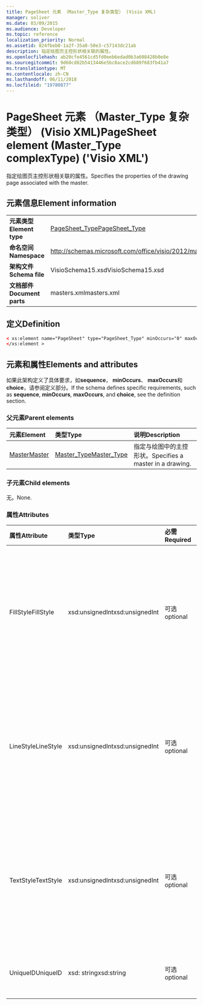 ```yaml
---
title: PageSheet 元素 （Master_Type 复杂类型） (Visio XML)
manager: soliver
ms.date: 03/09/2015
ms.audience: Developer
ms.topic: reference
localization_priority: Normal
ms.assetid: 824fbeb0-1a2f-35a0-50e3-c57143dc21ab
description: 指定绘图页主控形状相关联的属性。
ms.openlocfilehash: ab20cfe4561cd5fd0eeb6edad0b3a608428b0e8e
ms.sourcegitcommit: 9d60cd82b5413446e5bc8ace2cd689f683fb41a7
ms.translationtype: MT
ms.contentlocale: zh-CN
ms.lasthandoff: 06/11/2018
ms.locfileid: "19780877"
---
```

# <a name="pagesheet-element-mastertype-complextype-visio-xml"></a><span data-ttu-id="57023-103">PageSheet 元素 （Master_Type 复杂类型） (Visio XML)</span><span class="sxs-lookup"><span data-stu-id="57023-103">PageSheet element (Master_Type complexType) ('Visio XML')</span></span>

<span data-ttu-id="57023-104">指定绘图页主控形状相关联的属性。</span><span class="sxs-lookup"><span data-stu-id="57023-104">Specifies the properties of the drawing page associated with the master.</span></span>
  
## <a name="element-information"></a><span data-ttu-id="57023-105">元素信息</span><span class="sxs-lookup"><span data-stu-id="57023-105">Element information</span></span>

|||
|:-----|:-----|
|<span data-ttu-id="57023-106">**元素类型**</span><span class="sxs-lookup"><span data-stu-id="57023-106">**Element type**</span></span> <br/> |[<span data-ttu-id="57023-107">PageSheet_Type</span><span class="sxs-lookup"><span data-stu-id="57023-107">PageSheet_Type</span></span>](pagesheet_type-complextypevisio-xml.md) <br/> |
|<span data-ttu-id="57023-108">**命名空间**</span><span class="sxs-lookup"><span data-stu-id="57023-108">**Namespace**</span></span> <br/> |http://schemas.microsoft.com/office/visio/2012/main  <br/> |
|<span data-ttu-id="57023-109">**架构文件**</span><span class="sxs-lookup"><span data-stu-id="57023-109">**Schema file**</span></span> <br/> |<span data-ttu-id="57023-110">VisioSchema15.xsd</span><span class="sxs-lookup"><span data-stu-id="57023-110">VisioSchema15.xsd</span></span>  <br/> |
|<span data-ttu-id="57023-111">**文档部件**</span><span class="sxs-lookup"><span data-stu-id="57023-111">**Document parts**</span></span> <br/> |<span data-ttu-id="57023-112">masters.xml</span><span class="sxs-lookup"><span data-stu-id="57023-112">masters.xml</span></span>  <br/> |
   
## <a name="definition"></a><span data-ttu-id="57023-113">定义</span><span class="sxs-lookup"><span data-stu-id="57023-113">Definition</span></span>

```XML
< xs:element name="PageSheet" type="PageSheet_Type" minOccurs="0" maxOccurs="1" >
</xs:element >
```

## <a name="elements-and-attributes"></a><span data-ttu-id="57023-114">元素和属性</span><span class="sxs-lookup"><span data-stu-id="57023-114">Elements and attributes</span></span>

<span data-ttu-id="57023-115">如果此架构定义了具体要求，如**sequence**， **minOccurs**、 **maxOccurs**和**choice**，请参阅定义部分。</span><span class="sxs-lookup"><span data-stu-id="57023-115">If the schema defines specific requirements, such as **sequence**, **minOccurs**, **maxOccurs**, and **choice**, see the definition section.</span></span> 
  
### <a name="parent-elements"></a><span data-ttu-id="57023-116">父元素</span><span class="sxs-lookup"><span data-stu-id="57023-116">Parent elements</span></span>

|<span data-ttu-id="57023-117">**元素**</span><span class="sxs-lookup"><span data-stu-id="57023-117">**Element**</span></span>|<span data-ttu-id="57023-118">**类型**</span><span class="sxs-lookup"><span data-stu-id="57023-118">**Type**</span></span>|<span data-ttu-id="57023-119">**说明**</span><span class="sxs-lookup"><span data-stu-id="57023-119">**Description**</span></span>|
|:-----|:-----|:-----|
|[<span data-ttu-id="57023-120">Master</span><span class="sxs-lookup"><span data-stu-id="57023-120">Master</span></span>](master-element-masters_type-complextypevisio-xml.md) <br/> |[<span data-ttu-id="57023-121">Master_Type</span><span class="sxs-lookup"><span data-stu-id="57023-121">Master_Type</span></span>](master_type-complextypevisio-xml.md) <br/> |<span data-ttu-id="57023-122">指定与绘图中的主控形状。</span><span class="sxs-lookup"><span data-stu-id="57023-122">Specifies a master in a drawing.</span></span>  <br/> |
   
### <a name="child-elements"></a><span data-ttu-id="57023-123">子元素</span><span class="sxs-lookup"><span data-stu-id="57023-123">Child elements</span></span>

<span data-ttu-id="57023-124">无。</span><span class="sxs-lookup"><span data-stu-id="57023-124">None.</span></span>
  
### <a name="attributes"></a><span data-ttu-id="57023-125">属性</span><span class="sxs-lookup"><span data-stu-id="57023-125">Attributes</span></span>

|<span data-ttu-id="57023-126">**属性**</span><span class="sxs-lookup"><span data-stu-id="57023-126">**Attribute**</span></span>|<span data-ttu-id="57023-127">**类型**</span><span class="sxs-lookup"><span data-stu-id="57023-127">**Type**</span></span>|<span data-ttu-id="57023-128">**必需**</span><span class="sxs-lookup"><span data-stu-id="57023-128">**Required**</span></span>|<span data-ttu-id="57023-129">**说明**</span><span class="sxs-lookup"><span data-stu-id="57023-129">**Description**</span></span>|<span data-ttu-id="57023-130">**可能的值**</span><span class="sxs-lookup"><span data-stu-id="57023-130">**Possible values**</span></span>|
|:-----|:-----|:-----|:-----|:-----|
|<span data-ttu-id="57023-131">FillStyle</span><span class="sxs-lookup"><span data-stu-id="57023-131">FillStyle</span></span>  <br/> |<span data-ttu-id="57023-132">xsd:unsignedInt</span><span class="sxs-lookup"><span data-stu-id="57023-132">xsd:unsignedInt</span></span>  <br/> |<span data-ttu-id="57023-133">可选</span><span class="sxs-lookup"><span data-stu-id="57023-133">optional</span></span>  <br/> |<span data-ttu-id="57023-134">指定从中继承填充格式的样式表的 ID。</span><span class="sxs-lookup"><span data-stu-id="57023-134">specifies the ID of the style sheet from which to inherit fill formatting.</span></span> <span data-ttu-id="57023-135">它必须与绘图中**StyleSheet_Type**相关联的**ID**属性的值。</span><span class="sxs-lookup"><span data-stu-id="57023-135">It MUST be the value of the **ID** attribute associated with a **StyleSheet_Type** in the drawing.</span></span>  <br/> |<span data-ttu-id="57023-136">Xsd:unsignedInt 类型的值。</span><span class="sxs-lookup"><span data-stu-id="57023-136">Values of the xsd:unsignedInt type.</span></span>  <br/> |
|<span data-ttu-id="57023-137">LineStyle</span><span class="sxs-lookup"><span data-stu-id="57023-137">LineStyle</span></span>  <br/> |<span data-ttu-id="57023-138">xsd:unsignedInt</span><span class="sxs-lookup"><span data-stu-id="57023-138">xsd:unsignedInt</span></span>  <br/> |<span data-ttu-id="57023-139">可选</span><span class="sxs-lookup"><span data-stu-id="57023-139">optional</span></span>  <br/> |<span data-ttu-id="57023-140">指定从中继承线条格式样式表的 ID。</span><span class="sxs-lookup"><span data-stu-id="57023-140">Specifies the ID of the style sheet from which to inherit line formatting.</span></span> <span data-ttu-id="57023-141">它必须与绘图中**StyleSheet_Type**相关联的**ID**属性的值。</span><span class="sxs-lookup"><span data-stu-id="57023-141">It MUST be the value of the **ID** attribute associated with a **StyleSheet_Type** in the drawing.</span></span>  <br/> |<span data-ttu-id="57023-142">Xsd:unsignedInt 类型的值。</span><span class="sxs-lookup"><span data-stu-id="57023-142">Values of the xsd:unsignedInt type.</span></span>  <br/> |
|<span data-ttu-id="57023-143">TextStyle</span><span class="sxs-lookup"><span data-stu-id="57023-143">TextStyle</span></span>  <br/> |<span data-ttu-id="57023-144">xsd:unsignedInt</span><span class="sxs-lookup"><span data-stu-id="57023-144">xsd:unsignedInt</span></span>  <br/> |<span data-ttu-id="57023-145">可选</span><span class="sxs-lookup"><span data-stu-id="57023-145">optional</span></span>  <br/> |<span data-ttu-id="57023-146">指定从中继承文本格式的样式表的 ID。</span><span class="sxs-lookup"><span data-stu-id="57023-146">Specifies the ID of the style sheet from which to inherit text formatting.</span></span> <span data-ttu-id="57023-147">它必须与绘图中**StyleSheet_Type**相关联的**ID**属性的值。</span><span class="sxs-lookup"><span data-stu-id="57023-147">It MUST be the value of the **ID** attribute associated with a **StyleSheet_Type** in the drawing.</span></span>  <br/> |<span data-ttu-id="57023-148">Xsd:unsignedInt 类型的值。</span><span class="sxs-lookup"><span data-stu-id="57023-148">Values of the xsd:unsignedInt type.</span></span>  <br/> |
|<span data-ttu-id="57023-149">UniqueID</span><span class="sxs-lookup"><span data-stu-id="57023-149">UniqueID</span></span>  <br/> |<span data-ttu-id="57023-150">xsd: string</span><span class="sxs-lookup"><span data-stu-id="57023-150">xsd:string</span></span>  <br/> |<span data-ttu-id="57023-151">可选</span><span class="sxs-lookup"><span data-stu-id="57023-151">optional</span></span>  <br/> |<span data-ttu-id="57023-152">其父元素中的元素的唯一 ID。</span><span class="sxs-lookup"><span data-stu-id="57023-152">The unique ID of the element within its parent element.</span></span>  <br/> |<span data-ttu-id="57023-153">Xsd: string 类型的值。</span><span class="sxs-lookup"><span data-stu-id="57023-153">Values of the xsd:string type.</span></span>  <br/> |
   

